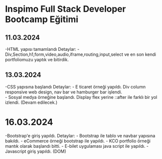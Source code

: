 # Inspimo Full Stack Developer Bootcamp Eğitimi

## 11.03.2024
-HTML yapısı tamamlandı
    Detaylar:
        - Div,Section,h1,form,video,audio,iframe,routing,input,select ve en son kendi portfoliomuzu yaptık ve bitirdik.

## 13.03.2024
-CSS yapısına başlandı
    Detaylar:
        - E ticaret örneği yapıldı. Div column responsive web design, nav bar ve hamburger bar işlendi.    
        - Sosyal medya örneğine başlandı. Display flex yerine ::after ile farklı bir yol izlendi. (Devam edilecek.)

# 16.03.2024
-Bootstrap'e giriş yapıldı.
    Detaylar:
        - Bootstrap ile tablo ve navbar yapısına bakıldı.
        - eCommerce örneği bootstrap ile yapıldı.
        - KCO portfolio örneği mantık olarak başlandı bitti.
        - E-bilet uygulaması java script ile yapıldı.
        - Javascript giriş yapıldı. (DOM)     